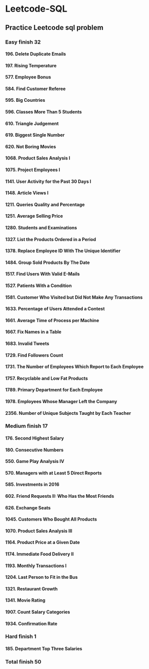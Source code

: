 # Leetcode-SQL
## Practice Leetcode sql problem

### Easy finish 32

#### 196. Delete Duplicate Emails
#### 197. Rising Temperature
#### 577. Employee Bonus
#### 584. Find Customer Referee
#### 595. Big Countries
#### 596. Classes More Than 5 Students
#### 610. Triangle Judgement
#### 619. Biggest Single Number
#### 620. Not Boring Movies
#### 1068. Product Sales Analysis I
#### 1075. Project Employees I
#### 1141. User Activity for the Past 30 Days I
#### 1148. Article Views I
#### 1211. Queries Quality and Percentage
#### 1251. Average Selling Price
#### 1280. Students and Examinations
#### 1327. List the Products Ordered in a Period
#### 1378. Replace Employee ID With The Unique Identifier
#### 1484. Group Sold Products By The Date
#### 1517. Find Users With Valid E-Mails
#### 1527. Patients With a Condition
#### 1581. Customer Who Visited but Did Not Make Any Transactions
#### 1633. Percentage of Users Attended a Contest
#### 1661. Average Time of Process per Machine
#### 1667. Fix Names in a Table
#### 1683. Invalid Tweets
#### 1729. Find Followers Count
#### 1731. The Number of Employees Which Report to Each Employee
#### 1757. Recyclable and Low Fat Products
#### 1789. Primary Department for Each Employee
#### 1978. Employees Whose Manager Left the Company
#### 2356. Number of Unique Subjects Taught by Each Teacher


### Medium finish 17

#### 176. Second Highest Salary
#### 180. Consecutive Numbers
#### 550. Game Play Analysis IV
#### 570. Managers with at Least 5 Direct Reports
#### 585. Investments in 2016
#### 602. Friend Requests II: Who Has the Most Friends
#### 626. Exchange Seats
#### 1045. Customers Who Bought All Products
#### 1070. Product Sales Analysis III
#### 1164. Product Price at a Given Date
#### 1174. Immediate Food Delivery II
#### 1193. Monthly Transactions I
#### 1204. Last Person to Fit in the Bus
#### 1321. Restaurant Growth
#### 1341. Movie Rating
#### 1907. Count Salary Categories
#### 1934. Confirmation Rate

### Hard finish 1
#### 185. Department Top Three Salaries

### Total finish 50
